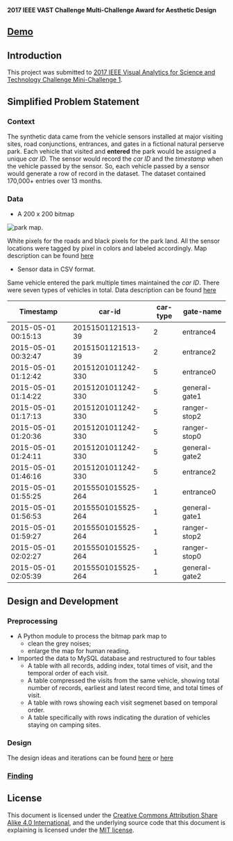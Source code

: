 **2017 IEEE VAST Challenge Multi-Challenge Award for Aesthetic Design**

## [Demo](https://va.tech.purdue.edu/vast2017/mc1 "ClockPetals")

## Introduction
This project was submitted to [2017 IEEE Visual Analytics for Science and Technology Challenge Mini-Challenge 1](http://vacommunity.org/VAST+Challenge+2017+MC1).

## Simplified Problem Statement
### Context
The synthetic data came from the vehicle sensors installed at major visiting sites, road conjunctions, entrances, and gates in a fictional natural perserve park. Each vehicle that visited and **entered** the park would be assigned a unique <em>car ID</em>. The sensor would record the <em>car ID</em> and the <em>timestamp</em> when the vehicle passed by the sensor. So, each vehicle passed by a sensor would generate a row of record in the dataset. The dataset contained 170,000+ entries over 13 months. 

### Data

* A 200 x 200 bitmap 

![park map](https://va.tech.purdue.edu/vast2017/mc1/original_data_from_vast/Lekagul%20Roadways.bmp). 

White pixels for the roads and black pixels for the park land. All the sensor locations were tagged by pixel in colors and labeled accordingly. Map description can be found [here](https://va.tech.purdue.edu/vast2017/mc1/original_data_from_vast/Lekagul%20Preserve%20Description.docx)

* Sensor data in CSV format. 

Same vehicle entered the park multiple times maintained the <em>car ID</em>. There were seven types of vehicles in total. Data description can be found [here](https://va.tech.purdue.edu/vast2017/mc1/original_data_from_vast/Data%20Descriptions%20for%20MC1%20v2.docx)

|Timestamp|car-id|car-type|gate-name|
|---|---|---|---|
|2015-05-01 00:15:13|20151501121513-39|2|entrance4|
|2015-05-01 00:32:47|20151501121513-39|2|entrance2|
|2015-05-01 01:12:42|20151201011242-330|5|entrance0|
|2015-05-01 01:14:22|20151201011242-330|5|general-gate1|
|2015-05-01 01:17:13|20151201011242-330|5|ranger-stop2|
|2015-05-01 01:20:36|20151201011242-330|5|ranger-stop0|
|2015-05-01 01:24:11|20151201011242-330|5|general-gate2|
|2015-05-01 01:46:16|20151201011242-330|5|entrance2|
|2015-05-01 01:55:25|20155501015525-264|1|entrance0|
|2015-05-01 01:56:53|20155501015525-264|1|general-gate1|
|2015-05-01 01:59:27|20155501015525-264|1|ranger-stop2|
|2015-05-01 02:02:27|20155501015525-264|1|ranger-stop0|
|2015-05-01 02:05:39|20155501015525-264|1|general-gate2|

## Design and Development

### Preprocessing
* A Python module to process the bitmap park map to
  * clean the grey noises;
  * enlarge the map for human reading.
* Imported the data to MySQL database and restructured to four tables
  * A table with all records, adding index, total times of visit, and the temporal order of each visit.
  * A table compressed the visits from the same vehicle, showing total number of records, earliest and latest record time, and total times of visit.
  * A table with rows showing each visit segmenet based on temporal order.
  * A table specifically with rows indicating the duration of vehicles staying on camping sites.
  
### Design
The design ideas and iterations can be found [here](https://va.tech.purdue.edu/vast2017/presentation/Purdue-Zhou-Tang-Wu-Multi-final.pptx) or [here](https://vimeo.com/242499465)

### [Finding](http://www.cs.umd.edu/hcil/varepository/VAST%20Challenge%202017/challenges/Mini-Challenge%201/entries/Purdue%20University/)

## License
This document is licensed under the [Creative Commons Attribution Share Alike 4.0 International](https://choosealicense.com/licenses/cc-by-sa-4.0/), and the underlying source code that this document is explaining is licensed under the [MIT license](LICENSE.md).
